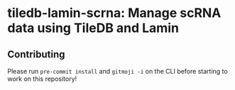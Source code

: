 # tiledb-lamin-scrna: Manage scRNA data using TileDB and Lamin

## Contributing

Please run `pre-commit install` and `gitmoji -i` on the CLI before starting to work on this repository!
